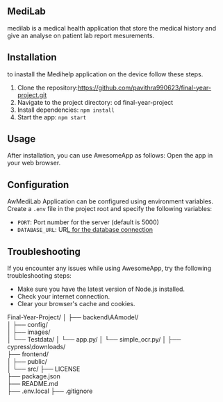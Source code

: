 ## MediLab 
medilab is a medical health application that store the medical history and give an analyse on patient lab report mesurements.  

## Installation
to inastall the Medihelp application on the device follow these steps. 
1. Clone the repository:https://github.com/pavithra990623/final-year-project.git
2. Navigate to the project directory: cd final-year-project
3. Install dependencies: `npm install`
4. Start the app: `npm start`

## Usage
After installation, you can use AwesomeApp as follows:
  Open the app in your web browser.

## Configuration
AwMediLab Application can be configured using environment variables. Create a `.env` file in the project root and specify the following variables:
- `PORT`: Port number for the server (default is 5000)
- `DATABASE_URL`: UR[L for the database connection](https://console.firebase.google.com/project/login-c057b/firestore/databases/-default-/data/~2FAuth~2F0qZXi728tznuf6Vb7zQJ)
  
## Troubleshooting
If you encounter any issues while using AwesomeApp, try the following troubleshooting steps:
- Make sure you have the latest version of Node.js installed.
- Check your internet connection.
- Clear your browser's cache and cookies.

Final-Year-Project/
│
├── backend\AAmodel/                   
│   ├── config/        
│   ├── images/            
│   └── Testdata/ 
│   └── app.py/ 
│   └── simple_ocr.py/
│
├── cypress\downloads/                
├── frontend/                
│   ├── public/         
│   └── src/
├── LICENSE                
├── package.json           
├── README.md             
├── .env.local 
├── .gitignore             
          
